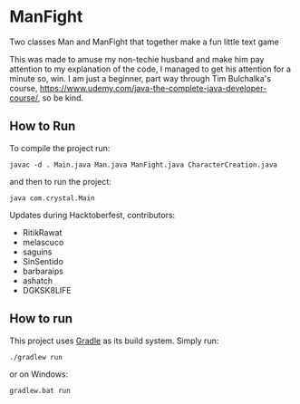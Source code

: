 # ManFight
Two classes Man and ManFight that together make a fun little text game

This was made to amuse my non-techie husband and make him pay attention to my explanation of the code, 
I managed to get his attention for a minute so, win.  I am just a beginner, part way through Tim Bulchalka's course, https://www.udemy.com/java-the-complete-java-developer-course/, so be kind.  

## How to Run
To compile the project run:
```
javac -d . Main.java Man.java ManFight.java CharacterCreation.java
```
and then to run the project:
```
java com.crystal.Main
```

Updates during Hacktoberfest, contributors:

- RitikRawat
- melascuco
- saguins
- SinSentido
- barbaraips
- ashatch
- DGKSK8LIFE

## How to run

This project uses [Gradle](https://gradle.org) as its build system.
Simply run:

```bash
./gradlew run
```

or on Windows:

```
gradlew.bat run
```
